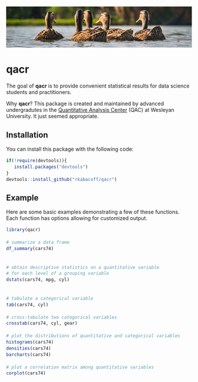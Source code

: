 ![statfunctions](graphs.png)

# qacr

<!-- badges: start -->
<!-- badges: end -->

The goal of **qacr** is to provide convenient statistical results for data science students and practitioners.

Why **qacr**? This package is created and maintained by advanced undergradutes in the [Quantitative Analysis Center](http://qac.wesleyan.edu) (QAC) at Wesleyan University. It just seemed appropriate.

## Installation

You can install this package with the following code:

``` r
if(!require(devtools)){
   install.packages("devtools")
}
devtools::install_github("rkabacoff/qacr")
```

## Example

Here are some basic examples demonstrating a few of these functions. Each function has options allowing for customized output.

``` r
library(qacr)

# summarize a data frame
df_summary(cars74)


# obtain descriptive statistics on a quantitative variable 
# for each level of a grouping variable
dstats(cars74, mpg, cyl)


# tabulate a categorical variable
tab(cars74, cyl)

# cross-tabulate two categorical variables
crosstab(cars74, cyl, gear)

# plot the distributions of quantitative and categorical variables
histograms(cars74)
densities(cars74)
barcharts(cars74)

# plot a correlation matrix among quantitative variables
corplot(cars74)
```

